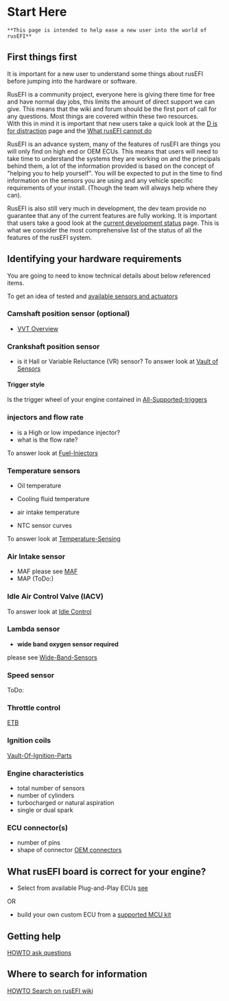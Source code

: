 # Start Here

    **This page is intended to help ease a new user into the world of rusEFI**

## First things first

It is important for a new user to understand some things about rusEFI before jumping into the hardware or software.

RusEFI is a community project, everyone here is giving there time for free and have normal day jobs, this limits the amount of direct support we can give.
This means that the wiki and forum should be the first port of call for any questions. Most things are covered within these two resources.  
With this in mind it is important that new users take a quick look at the [D is for distraction](D-is-for-DISTRACTION) page and the [What rusEFI cannot do](What-rusEFI-Cannot-Do)

RusEFI is an advance system, many of the features of rusEFI are things you will only find on high end or OEM ECUs. This means that users will need to take time to understand the systems they are working on and the principals behind them, a lot of the information provided is based on the concept of "helping you to help yourself".
You will be expected to put in the time to find information on the sensors you are using and any vehicle specific requirements of your install. (Though the team will always help where they can).

RusEFI is also still very much in development, the dev team provide no guarantee that any of the current features are fully working. It is important that users take a good look at the [current development status](Dev-Status) page. This is what we consider the most comprehensive list of the status of all the features of the rusEFI system.

## Identifying your hardware requirements

You are going to need to know technical details about below referenced items.

To get an idea of tested and [available sensors and actuators](Pages-Sensors-and-Actuators)

### Camshaft position sensor (optional)

- [VVT Overview](VVT)

### Crankshaft position sensor

- is it Hall or Variable Reluctance (VR) sensor?
To answer look at [Vault of Sensors](Vault-Of-Sensors)

#### Trigger style

Is the trigger wheel of your engine contained in [All-Supported-triggers](All-Supported-Triggers)

### injectors and flow rate

- is a High or low impedance injector?
- what is the flow rate?

To answer look at [Fuel-Injectors](Fuel-Injectors)

### Temperature sensors

- Oil temperature
- Cooling fluid temperature
- air intake temperature

- NTC sensor curves

To answer look at [Temperature-Sensing](Temperature-Sensing)

### Air Intake sensor

- MAF please see [MAF](MAF)
- MAP (ToDo:)

### Idle Air Control Valve (IACV)

To answer look at [Idle Control](Idle-Control)

### Lambda sensor

- **wide band oxygen sensor required**

please see [Wide-Band-Sensors](Wide-Band-Sensors)

### Speed sensor

ToDo:

### Throttle control

[ETB](Electronic-Throttle-Body)

### Ignition coils

[Vault-Of-Ignition-Parts](Vault-Of-Ignition-Parts)

### Engine characteristics

- total number of sensors
- number of cylinders
- turbocharged or natural aspiration
- single or dual spark

### ECU connector(s)

- number of pins
- shape of connector
[OEM connectors](OEM-connectors)

## What rusEFI board is correct for your engine?

- Select from available Plug-and-Play ECUs [see](Vault-of-Pnp-Vehicle-Pages)

OR

- build your own custom ECU from a [supported MCU kit](stm32-readme)

## Getting help

[HOWTO ask questions](HOWTO-ask-questions)

## Where to search for information

[HOWTO Search on rusEFI wiki](HOWTO-Search-on-rusEFI-wiki)
